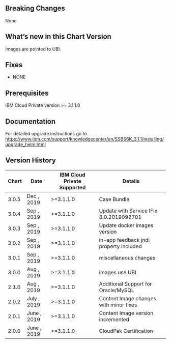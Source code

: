 ## Breaking Changes
None

## What’s new in this Chart Version
Images are pointed to UBI.

## Fixes
* NONE

## Prerequisites
IBM Cloud Private version >= 3.1.1.0

## Documentation
For detailed upgrade instructions go to https://www.ibm.com/support/knowledgecenter/en/SSBS6K_3.1.1/installing/upgrade_helm.html

## Version History
| Chart | Date                | IBM Cloud Private Supported |       Details               |
| ----- | --------------------| --------------------------- | ----------------------------|
| 3.0.5  |  Dec , 2019        | >=3.1.1.0                   |  Case Bundle |
| 3.0.4  |  Sep , 2019        | >=3.1.1.0                   |  Update with Service IFix 8.0.2019092701 |
| 3.0.3  |  Sep , 2019        | >=3.1.1.0                   |  Update docker images version |
| 3.0.2  |  Sep , 2019        | >=3.1.1.0                   |   in-app feedback jndi property included   |
| 3.0.1  |  Sep , 2019        | >=3.1.1.0                   |   miscellaneous changes   |
| 3.0.0  |  Aug , 2019        | >=3.1.1.0                   |   images use UBI   |
| 2.1.0  |  Aug , 2019        | >=3.1.1.0                   |   Additional Support for Oracle/MySQL    |
| 2.0.2  |  July , 2019       | >=3.1.1.0                   |   Content Image changes with minor fixes |
| 2.0.1  |  June , 2019       | >=3.1.1.0                   |   Content Image version incremented |
| 2.0.0  |  June , 2019       | >=3.1.1.0                   |   CloudPak Certification    |
